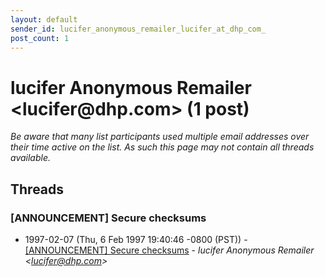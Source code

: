 ```yaml
---
layout: default
sender_id: lucifer_anonymous_remailer_lucifer_at_dhp_com_
post_count: 1
---
```


# lucifer Anonymous Remailer <lucifer<span>@</span>dhp.com> (1 post)

_Be aware that many list participants used multiple email addresses over their time active on the list. As such this page may not contain all threads available._

## Threads

### [ANNOUNCEMENT] Secure checksums
+ 1997-02-07 (Thu, 6 Feb 1997 19:40:46 -0800 (PST)) - [[ANNOUNCEMENT] Secure checksums](/archive/1997/02/5d5a17244897e82d4a31f11300ca7e21a99d4a901b6a2355b081e7a6e21883bd) - _lucifer Anonymous Remailer \<lucifer@dhp.com\>_

